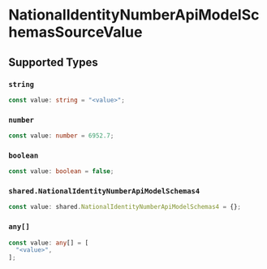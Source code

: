 # NationalIdentityNumberApiModelSchemasSourceValue


## Supported Types

### `string`

```typescript
const value: string = "<value>";
```

### `number`

```typescript
const value: number = 6952.7;
```

### `boolean`

```typescript
const value: boolean = false;
```

### `shared.NationalIdentityNumberApiModelSchemas4`

```typescript
const value: shared.NationalIdentityNumberApiModelSchemas4 = {};
```

### `any[]`

```typescript
const value: any[] = [
  "<value>",
];
```

